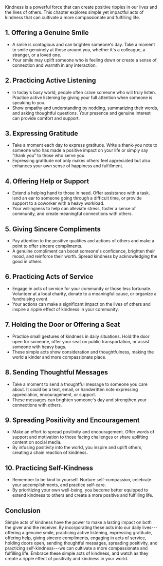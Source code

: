 
Kindness is a powerful force that can create positive ripples in our lives and the lives of others. This chapter explores simple yet impactful acts of kindness that can cultivate a more compassionate and fulfilling life.

1\. Offering a Genuine Smile
---------------------------

* A smile is contagious and can brighten someone's day. Take a moment to smile genuinely at those around you, whether it's a colleague, a stranger, or a loved one.
* Your smile may uplift someone who is feeling down or create a sense of connection and warmth in any interaction.

2\. Practicing Active Listening
------------------------------

* In today's busy world, people often crave someone who will truly listen. Practice active listening by giving your full attention when someone is speaking to you.
* Show empathy and understanding by nodding, summarizing their words, and asking thoughtful questions. Your presence and genuine interest can provide comfort and support.

3\. Expressing Gratitude
-----------------------

* Take a moment each day to express gratitude. Write a thank-you note to someone who has made a positive impact on your life or simply say "thank you" to those who serve you.
* Expressing gratitude not only makes others feel appreciated but also enhances your own sense of happiness and fulfillment.

4\. Offering Help or Support
---------------------------

* Extend a helping hand to those in need. Offer assistance with a task, lend an ear to someone going through a difficult time, or provide support to a coworker with a heavy workload.
* Your willingness to help can alleviate stress, foster a sense of community, and create meaningful connections with others.

5\. Giving Sincere Compliments
-----------------------------

* Pay attention to the positive qualities and actions of others and make a point to offer sincere compliments.
* A genuine compliment can boost someone's confidence, brighten their mood, and reinforce their worth. Spread kindness by acknowledging the good in others.

6\. Practicing Acts of Service
-----------------------------

* Engage in acts of service for your community or those less fortunate. Volunteer at a local charity, donate to a meaningful cause, or organize a fundraising event.
* Your actions can make a significant impact on the lives of others and inspire a ripple effect of kindness in your community.

7\. Holding the Door or Offering a Seat
--------------------------------------

* Practice small gestures of kindness in daily situations. Hold the door open for someone, offer your seat on public transportation, or assist someone with heavy bags.
* These simple acts show consideration and thoughtfulness, making the world a kinder and more compassionate place.

8\. Sending Thoughtful Messages
------------------------------

* Take a moment to send a thoughtful message to someone you care about. It could be a text, email, or handwritten note expressing appreciation, encouragement, or support.
* These messages can brighten someone's day and strengthen your connections with others.

9\. Spreading Positivity and Encouragement
-----------------------------------------

* Make an effort to spread positivity and encouragement. Offer words of support and motivation to those facing challenges or share uplifting content on social media.
* By infusing positivity into the world, you inspire and uplift others, creating a chain reaction of kindness.

10\. Practicing Self-Kindness
----------------------------

* Remember to be kind to yourself. Nurture self-compassion, celebrate your accomplishments, and practice self-care.
* By prioritizing your own well-being, you become better equipped to extend kindness to others and create a more positive and fulfilling life.

Conclusion
----------

Simple acts of kindness have the power to make a lasting impact on both the giver and the receiver. By incorporating these acts into our daily lives---offering a genuine smile, practicing active listening, expressing gratitude, offering help, giving sincere compliments, engaging in acts of service, holding doors open, sending thoughtful messages, spreading positivity, and practicing self-kindness---we can cultivate a more compassionate and fulfilling life. Embrace these simple acts of kindness, and watch as they create a ripple effect of positivity and kindness in your world.
